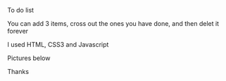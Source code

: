 To do list

You can add 3 items, cross out the ones you have done, and then delet it forever 

I used HTML, CSS3 and Javascript

Pictures below

Thanks
